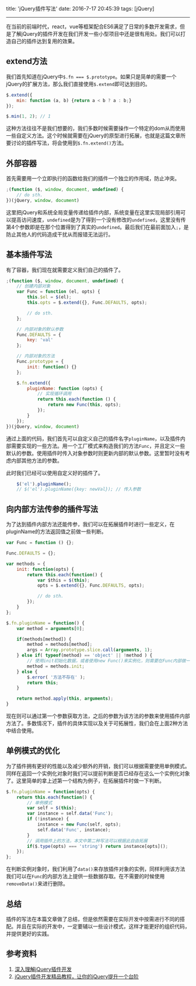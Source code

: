 title: 'jQuery插件写法'
date: 2016-7-17 20:45:39 
tags: [jQuery]

---

在当前的前端时代，react，vue等框架配合ES6满足了日常的多数开发需求，但是了解jQuery的插件开发在我们开发一些小型项目中还是很有用处。我们可以打造自己的插件达到复用的效果。

<!-- more -->

## extend方法

我们首先知道在jQuery中`$.fn === $.prototype`。如果只是简单的需要一个jQuery的扩展方法，那么我们直接使用`$.extend`即可达到目的。

```javascript
$.extend({
	min: function (a, b) {return a < b ? a : b;}
});

$.min(1, 2); // 1
```

这种方法往往不是我们想要的，我们多数时候需要操作一个特定的dom从而使用一些自定义方法。这个时候就需要在jQuery的原型进行拓展，也就是这篇文章所要讨论的插件写法，将会使用到`$.fn.extend()`方法。


## 外部容器

首先需要用一个立即执行的函数给我们的插件一个独立的作用域，防止冲突。

```javascript
;(function ($, window, document, undefined) {
	// do sth.
})(jQuery, window, document)
```

这里把jQuery和系统全局变量传递给插件内部，系统变量在这里实现局部引用可以提高访问速度，`undefined`是为了得到一个没有修改的`undefined`，这里没有传第4个参数即是在那个位置得到了真实的`undefined`。最后我们在最前面加入`;`，是防止其他人的代码造成干扰从而报错无法运行。

## 基本插件写法

有了容器，我们现在就需要定义我们自己的插件了。

```javascript
;(function ($, window, document, undefined) {
	// 创建内部对象
	var Func = function (el, opts) {
		this.$el = $(el);
		this.opts = $.extend({}, Func.DEFAULTS, opts);

		// do sth.
	};

	// 内部对象的默认参数
	Func.DEFAULTS = {
		key: 'val'
	};

	// 内部对象的方法
	Func.prototype = {
		init: function() {}
	};

	$.fn.extend({
		pluginName: function (opts) {
			// 实现循环调用
			return this.each(function () {
				return new Func(this, opts);
			});
		}
	});
})(jQuery, window, document)
```

通过上面的代码，我们首先可以自定义自己的插件名字`pluginName`，以及插件内部需要实现的一些方法。用一个工厂模式来构造我们的方法`Func`，并且定义一些默认的参数。使用插件时传入对象参数时则更新内部的默认参数。这里暂时没有考虑内部其他方法的参数。

此时我们已经可以使用自定义好的插件了。

```javascript
	$('el').pluginName();
	// $('el').pluginName({key: newVal}); // 传入参数
```

## 向内部方法传参的插件写法

为了达到插件内部方法还能传参，我们可以在拓展插件时进行一些定义，在pluginName的方法返回值之前做一些判断。

```javascript
var Func = function () {};

Func.DEFAULTS = {};

var methods = {
	init: function(opts) {
		return this.each(function() {
			var $this = $(this);
			opts = $.extend({}, Func.DEFAULTS, opts);

			// do sth.
		});
	}
};

$.fn.pluginName = function() {
	var method = arguments[0];

	if(methods[method]) {
		method = methods[method];
		args = Array.prototype.slice.call(arguments, 1);
	} else if( typeof(method) == 'object' || !method ) {
		// 使用init初始化数据，或者使用new Func()来实例化，则需要在Func内部做一些处理
		method = methods.init;
	} else {
		$.error( '方法不存在' );
		return this;
	}

	return method.apply(this, arguments);
}
```

现在则可以通过第一个参数获取方法，之后的参数为该方法的参数来使用插件内部方法了。多数情况下，插件的具体实现以及关于可拓展性，我们会在上面2种方法中结合使用。

## 单例模式的优化

为了插件拥有更好的性能以及减少额外的开销，我们可以根据需要使用单例模式。同样在返回一个实例化对象时我们可以提前判断是否已经存在这么一个实例化对象了。这里简单的拿上述第一个结构为例子，在拓展插件时做一下判断。

```javascript
$.fn.pluginName = function(opts) {
	return this.each(function() {
    	// 单例模式
        var self = $(this);
        var instance = self.data('Func');
        if (!instance) {
            instance = new Func(self, opts);
            self.data('Func', instance);
        }
        // 调用插件上的方法，本文中第二种写法可以根据此自由拓展
        if($.type(opts) === 'string') return instance[opts]();
    });
};
```

在判断实例对象时，我们利用了`data()`来存放插件对象的实例，同样利用该方法我们可以在`Func`的内部方法上提供一些数据存取。在不需要的时候使用`removeData()`来进行删除。

## 总结

插件的写法在本篇文章做了总结，但是依然需要在实际开发中按需进行不同的搭配。并且在实际的开发中，一定要辅以一些设计模式，这样才能更好的组织代码，并提供更好的实践。

## 参考资料

1. [深入理解jQuery插件开发](http://blog.jobbole.com/30550/)
2. [jQuery插件开发精品教程，让你的jQuery提升一个台阶](http://www.cnblogs.com/Wayou/p/jquery_plugin_tutorial.html#!comments)